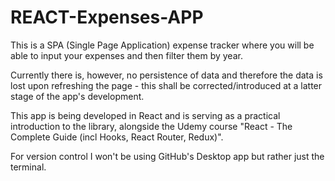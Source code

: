 # REACT-Expenses-APP
This is a SPA (Single Page Application) expense tracker where you will be able to input your expenses and then filter them by year.

Currently there is, however, no persistence of data and therefore the data is lost upon refreshing the page - this shall be corrected/introduced at a latter stage of the app's development.

This app is being developed in React and is serving as a practical introduction to the library, alongside the Udemy course "React - The Complete Guide (incl Hooks, React Router, Redux)".

For version control I won't be using GitHub's Desktop app but rather just the terminal.